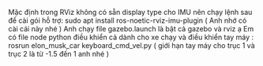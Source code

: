 Mặc định trong RViz không có sẵn display type cho IMU nên chạy lệnh sau để cài gói hỗ trợ: sudo apt install ros-noetic-rviz-imu-plugin ( Anh nhớ có cài cái này nhé )
Anh chạy file gazebo.launch là bật cả gazebo và rviz ạ
Em có file node python điều khiển cả dành cho xe chạy và điều khiển tay máy : rosrun elon_musk_car keyboard_cmd_vel.py ( giới hạn tay máy cho trục 1 và trục 2 là từ -1.5 đến 1 anh nhé )
